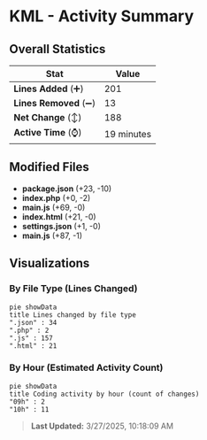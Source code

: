 # KML - Activity Summary 

## Overall Statistics

| Stat                   | Value                                                             |
| ---------------------- | ----------------------------------------------------------------- |
| **Lines Added** (➕)   | 201                                          |
| **Lines Removed** (➖) | 13                                        |
| **Net Change** (↕)    | 188                |
| **Active Time** (⌚)   | 19 minutes |


## Modified Files
- **package.json** (+23, -10)
- **index.php** (+0, -2)
- **main.js** (+69, -0)
- **index.html** (+21, -0)
- **settings.json** (+1, -0)
- **main.js** (+87, -1)

## Visualizations

### By File Type (Lines Changed)

```mermaid
pie showData
title Lines changed by file type
".json" : 34
".php" : 2
".js" : 157
".html" : 21
```

### By Hour (Estimated Activity Count)

```mermaid
pie showData
title Coding activity by hour (count of changes)
"09h" : 2
"10h" : 11
```


> **Last Updated:** 3/27/2025, 10:18:09 AM